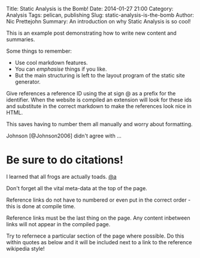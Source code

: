 Title: Static Analysis is the Bomb!
Date: 2014-01-27 21:00
Category: Analysis
Tags: pelican, publishing
Slug: static-analysis-is-the-bomb
Author: Nic Prettejohn
Summary: An introduction on why Static Analysis is so cool!

This is an example post demonstrating how to write new content and summaries.

Some things to remember:
 * Use cool markdown features.
 * You can *emphasise* things if you like.
 * But the main structuring is left to the layout program of the static site 
generator.

Give references a reference ID using the at sign @ as a prefix for the 
identifier.
When the website is compiled an extension will look for these ids and
substitute in the correct markdown to make the references look nice in HTML.

This saves having to number them all manually and worry about formatting.

Johnson [@Johnson2006] didn't agree with ...


Be sure to do citations!
========================
I learned that all frogs are actually toads. [@a]

Don't forget all the vital meta-data at the top of the page.

Reference links do not have to numbered or even put in the correct order - 
this is done at compile time.


[@a]: http://google.com/?q=Frogs+Are+Toads
Reference links must be the last thing on the page. Any content inbetween
 links will not appear in the compiled page.

Try to refernece a particular section of the page where possible. Do this
within quotes as below and it will be included next to a link to the reference
wikipedia style!

[@Johnson2006 "Page 6, section 2"]: http://dx.doi.org/10.1002/aris.201
